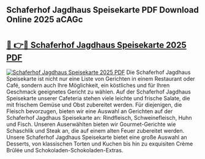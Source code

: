## Schaferhof Jagdhaus Speisekarte PDF Download Online 2025 aCAGc

# <h2><a href="http://gccpko.nevu.top/?p=Schaferhof+Jagdhaus+Speisekarte">🔗 👉🔴 Schaferhof Jagdhaus Speisekarte 2025 PDF</a></h2>

[![Schaferhof Jagdhaus Speisekarte 2025 PDF](https://i.imgur.com/dBaPXMq.png)](http://gccpko.nevu.top/?p=Schaferhof+Jagdhaus+Speisekarte)
Die Schaferhof Jagdhaus Speisekarte ist nicht nur eine Liste von Gerichten in einem Restaurant oder Café, sondern auch Ihre Möglichkeit, ein köstliches und für Ihren Geschmack geeignetes Gericht zu wählen. Auf der Schaferhof Jagdhaus Speisekarte unserer Cafeteria stehen viele leichte und frische Salate, die mit frischem Gemüse und Obst zubereitet werden. Für diejenigen, die Fleisch bevorzugen, bieten wir eine Auswahl an Gerichten auf der Schaferhof Jagdhaus Speisekarte an: Rindfleisch, Schweinefleisch, Huhn und Fisch. Unseren Auserwählten bieten wir Gourmet-Gerichte wie Schaschlik und Steak an, die auf einem alten Feuer zubereitet werden. Unsere Schaferhof Jagdhaus Speisekarte bietet eine große Auswahl an Desserts, von klassischen Torten und Kuchen bis hin zu exquisiten Crème Brûlée und Schokoladen-Schokoladen-Extras.
